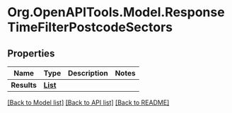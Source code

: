 # Org.OpenAPITools.Model.ResponseTimeFilterPostcodeSectors

## Properties

Name | Type | Description | Notes
------------ | ------------- | ------------- | -------------
**Results** | [**List<ResponseTimeFilterPostcodeSectorsResult>**](ResponseTimeFilterPostcodeSectorsResult.md) |  | 

[[Back to Model list]](../README.md#documentation-for-models) [[Back to API list]](../README.md#documentation-for-api-endpoints) [[Back to README]](../README.md)

